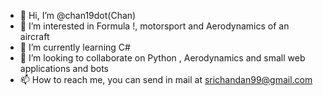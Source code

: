 - 👋 Hi, I’m @chan19dot(Chan)
- 👀 I’m interested in Formula !, motorsport and Aerodynamics of an aircraft
- 🌱 I’m currently learning C#
- 💞️ I’m looking to collaborate on Python , Aerodynamics and small web applications and bots 
- 📫 How to reach me, you can send in mail at srichandan99@gmail.com

<!---
chan19dot/chan19dot is a ✨ special ✨ repository because its `README.md` (this file) appears on your GitHub profile.
You can click the Preview link to take a look at your changes.
--->
